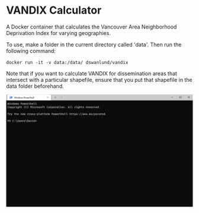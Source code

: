 # VANDIX Calculator

A Docker container that calculates the Vancouver Area Neighborhood Deprivation Index for varying geographies.

To use, make a folder in the current directory called 'data'. Then run the following command:

```
docker run -it -v data:/data/ dswanlund/vandix
```


Note that if you want to calculate VANDIX for dissemination areas that intersect with a particular shapefile, ensure that you put that shapefile in the data folder beforehand.

![Instructions](vandix_instruction.gif)
